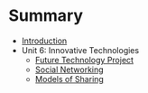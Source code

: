 # Summary

* [Introduction](README.md)
* Unit 6: Innovative Technologies
   * [Future Technology Project](Unit6_InnovativeTechnologies/md/6A1_FutureTechnologyProject.md)
   * [Social Networking](Unit6_InnovativeTechnologies/md/6B1_SocialNetworking.md)
   * [Models of Sharing](Unit6_InnovativeTechnologies/md/6B2_ModelsOfSharing.md)

